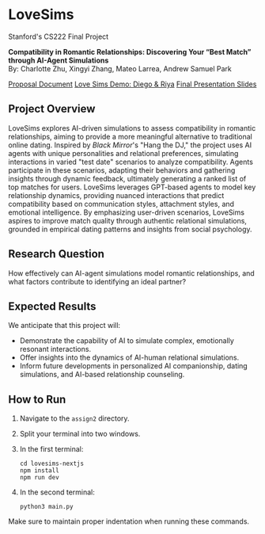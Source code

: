 # LoveSims
Stanford's CS222 Final Project

**Compatibility in Romantic Relationships: Discovering Your “Best Match” through AI-Agent Simulations**  
By: Charlotte Zhu, Xingyi Zhang, Mateo Larrea, Andrew Samuel Park

[Proposal Document](https://docs.google.com/document/d/1t_eptHVRG8HG3ZpN9EcgMT3HyJPvA-cdw-VBTQjVEUA/edit?usp=sharing)
[Love Sims Demo: Diego & Riya](https://vimeo.com/1035385847?share=copy)
[Final Presentation Slides](https://docs.google.com/presentation/d/1S76VCuu9lB9-11tPI_XdH8zC3aPe2hmb6oZvpJKhx74/edit?usp=sharing)

## Project Overview
LoveSims explores AI-driven simulations to assess compatibility in romantic relationships, aiming to provide a more meaningful alternative to traditional online dating. Inspired by *Black Mirror*'s "Hang the DJ," the project uses AI agents with unique personalities and relational preferences, simulating interactions in varied "test date" scenarios to analyze compatibility. Agents participate in these scenarios, adapting their behaviors and gathering insights through dynamic feedback, ultimately generating a ranked list of top matches for users. LoveSims leverages GPT-based agents to model key relationship dynamics, providing nuanced interactions that predict compatibility based on communication styles, attachment styles, and emotional intelligence. By emphasizing user-driven scenarios, LoveSims aspires to improve match quality through authentic relational simulations, grounded in empirical dating patterns and insights from social psychology.

## Research Question
How effectively can AI-agent simulations model romantic relationships, and what factors contribute to identifying an ideal partner?

## Expected Results
We anticipate that this project will:
- Demonstrate the capability of AI to simulate complex, emotionally resonant interactions.
- Offer insights into the dynamics of AI-human relational simulations.
- Inform future developments in personalized AI companionship, dating simulations, and AI-based relationship counseling.


## How to Run

1. Navigate to the `assign2` directory.

2. Split your terminal into two windows.

3. In the first terminal:
   ```
   cd lovesims-nextjs
   npm install
   npm run dev
   ```

4. In the second terminal:
   ```
   python3 main.py
   ```

Make sure to maintain proper indentation when running these commands.
